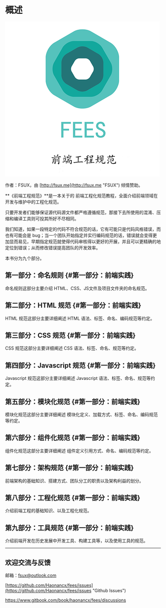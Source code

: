 # 概述

![](/assets/fees_2018.jpg)

作者：FSUX，由 [http://fsux.me](http://fsux.me "FSUX") 倾情赞助。

**《前端工程规范》**是一本关于的 前端工程化规范教程，全面介绍前端领域在开发与维护中的工程化规范。

只要开发者们能够保证源代码源文件都严格遵循规范，那接下去所使用的混淆、压缩和编译工具则可投其所好不尽相同。

我们知道，如果一段特定的代码不符合规范的话，它有可能只是代码风格错误，而也有可能会是 bug；当一个团队开始指定并实行编码规范的话，错误就会变得更加显而易见，早期指定规范就使得代码审核得以更好的开展，并且可以更精确的地定位到错误；从而修改错误提高团队的开发效率。

本书分为九个部分。

## 第一部分：命名规则 {#第一部分：前端实践}

命名规则这部分主要介绍 HTML、CSS、JS文件及项目文件夹的命名规范。

## 第二部分：HTML 规范 {#第一部分：前端实践}

HTML 规范这部分主要详细阐述 HTML 语法、标签、命名、编码规范等约定。

## 第三部分：CSS 规范 {#第一部分：前端实践}

CSS 规范这部分主要详细阐述 CSS 语法、标签、命名、规范等约定。

## 第四部分：Javascript 规范 {#第一部分：前端实践}

Javascript 规范这部分主要详细阐述 Javascript 语法、标签、命名、规范等约定。

## 第五部分：模块化规范 {#第一部分：前端实践}

模块化规范这部分主要详细阐述 模块化定义、加载方式、标签、命名、编码规范等约定。

## 第六部分：组件化规范 {#第一部分：前端实践}

组件化规范这部分主要详细阐述 组件定义引用方式、命名、编码规范等约定。

## 第七部分：架构规范 {#第一部分：前端实践}

前端架构的基础知识、搭建方式、团队分工的职责以及架构利益的划分。

## 第八部分：工程化规范 {#第一部分：前端实践}

介绍前端工程的基础知识、以及工程化规范。

## 第九部分：工具规范 {#第一部分：前端实践}

介绍前端开发在历史发展中开发工具、构建工具等，以及使用工具的规范。

---

## 欢迎交流与反馈

邮箱：fsux@outlook.com

[https://github.com/Haonancx/fees/issues](https://github.com/Haonancx/fees/issues "Github Issues")

[https://www.gitbook.com/book/haonancx/fees/discussions ](https://www.gitbook.com/book/haonancx/fees/discussions  "gitbook discussions ")

